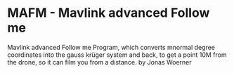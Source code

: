 # MAFM - Mavlink advanced Follow me
 Mavlink advanced Follow me Program, which converts mnormal degree coordinates into the gauss krüger system and back, to get a point 10M from the drone, so it can film you from a distance.
by Jonas Woerner
